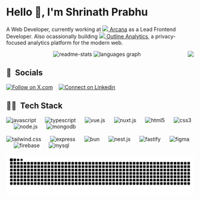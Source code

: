 <h1>Hello 👋, I'm Shrinath Prabhu</h1>

A Web Developer, currently working at <a href="https://arcana.network" target="_blank"><img src="https://avatars.githubusercontent.com/u/82495837?s=200&v=4" width="12" /> Arcana</a> as a Lead Frontend Developer. Also ocassionally building <a href="https://useoutline.xyz" target="_blank"><img src="https://avatars.githubusercontent.com/u/132091068?s=200&v=4" width="16" /> Outline Analytics</a>, a privacy-focused analytics platform for the modern web.

<div align="center">
    <picture>
        <source media="(prefers-color-scheme: dark)" srcset="https://github-readme-stats.vercel.app/api?username=shrinathprabhu&hide_title=false&hide_rank=false&show_icons=true&include_all_commits=true&count_private=true&disable_animations=false&theme=vue-dark&locale=en&hide_border=false" />
        <source media="(prefers-color-scheme: light)" srcset="https://github-readme-stats.vercel.app/api?username=shrinathprabhu&hide_title=false&hide_rank=false&show_icons=true&include_all_commits=true&count_private=true&disable_animations=false&theme=vue&locale=en&hide_border=false" />
        <img alt="readme-stats" src="https://github-readme-stats.vercel.app/api?username=shrinathprabhu&hide_title=false&hide_rank=false&show_icons=true&include_all_commits=true&count_private=true&disable_animations=false&theme=vue-dark&locale=en&hide_border=false" height="150" alt="stats graph" />
    </picture>
    <picture>
        <source media="(prefers-color-scheme: dark)" srcset="https://github-readme-stats.vercel.app/api/top-langs?username=shrinathprabhu&locale=en&hide_title=false&layout=compact&card_width=320&langs_count=5&theme=vue-dark&hide_border=false" />
        <source media="(prefers-color-scheme: light)" srcset="https://github-readme-stats.vercel.app/api/top-langs?username=shrinathprabhu&locale=en&hide_title=false&layout=compact&card_width=320&langs_count=5&theme=vue&hide_border=false" />
        <img src="https://github-readme-stats.vercel.app/api/top-langs?username=shrinathprabhu&locale=en&hide_title=false&layout=compact&card_width=320&langs_count=5&theme=vue-dark&hide_border=false" height="150" alt="languages graph"  />
    </picture>
    <img align="right" height="120" src="https://media1.tenor.com/m/Ch4VFEjuI7IAAAAC/anime-boy.gif"  />
    <!-- <img src="https://streak-stats.demolab.com/?user=shrinathprabhu&theme=vue-dark&date_format=M%20j%5B%2C%20Y%5D" height="150" alt="streak graph"  /> -->
</div>

<h2>🤝 &nbsp;Socials</h2>
<p>
</a><a target="_blank" href="https://twitter.com/shrinath_prabhu" style="display: inline-block;"><img src="https://img.shields.io/static/v1?message=x.com&logo=x&label=&color=000000&logoColor=white&labelColor=&style=for-the-badge" height="32" alt="Follow on X.com"  /></a>
<img width="8" />
<a target="_blank" href="https://www.linkedin.com/in/shrinath-prabhu" style="display: inline-block;"><img src="https://img.shields.io/static/v1?message=LinkedIn&logo=linkedin&label=&color=0077B5&logoColor=white&labelColor=&style=for-the-badge" height="32" alt="Connect on Linkedin"  /></a>
</p>

<h2>🧑‍💻 &nbsp;Tech Stack</h2>
<div align="left">
    <img src="https://cdn.jsdelivr.net/gh/devicons/devicon@latest/icons/javascript/javascript-original.svg" height="48" alt="javascript" />
    <img width="16" />
    <img src="https://cdn.jsdelivr.net/gh/devicons/devicon/icons/typescript/typescript-original.svg" height="48" alt="typescript"  />
    <img width="16" />
    <img src="https://cdn.jsdelivr.net/gh/devicons/devicon@latest/icons/vuejs/vuejs-original-wordmark.svg" height="48" alt="vue.js"  />
    <img width="16" />
    <img src="https://cdn.jsdelivr.net/gh/devicons/devicon@latest/icons/nuxtjs/nuxtjs-original-wordmark.svg" height="48" alt="nuxt.js" />
    <img width="16" />
    <img src="https://cdn.jsdelivr.net/gh/devicons/devicon@latest/icons/html5/html5-original-wordmark.svg" height="48" alt="html5"  />
    <img width="16" />
    <img src="https://cdn.jsdelivr.net/gh/devicons/devicon@latest/icons/css3/css3-original-wordmark.svg" height="48" alt="css3"  />
    <img width="16" />
    <img src="https://cdn.jsdelivr.net/gh/devicons/devicon@latest/icons/nodejs/nodejs-original-wordmark.svg" height="48" alt="node.js" />
    <img width="16" />
    <img src="https://cdn.jsdelivr.net/gh/devicons/devicon@latest/icons/mongodb/mongodb-original-wordmark.svg" height="48" alt="mongodb"  />
    <br /><br />
    <img src="https://cdn.jsdelivr.net/gh/devicons/devicon@latest/icons/tailwindcss/tailwindcss-original-wordmark.svg"  height="48" alt="tailwind.css" />
    <img width="16" />
    <img src="https://cdn.jsdelivr.net/gh/devicons/devicon@latest/icons/express/express-original-wordmark.svg" height="48" alt="express" />
    <img width="16" />
    <img src="https://cdn.jsdelivr.net/gh/devicons/devicon@latest/icons/bun/bun-original.svg" height="48" alt="bun" />
    <img width="16" />
    <img src="https://cdn.jsdelivr.net/gh/devicons/devicon@latest/icons/nestjs/nestjs-original-wordmark.svg" height="48" alt="nest.js" />
    <img width="16" />
    <img src="https://cdn.jsdelivr.net/gh/devicons/devicon@latest/icons/fastify/fastify-plain-wordmark.svg" height="48" alt="fastify" />
   <img width="16" />
    <img src="https://cdn.jsdelivr.net/gh/devicons/devicon@latest/icons/figma/figma-original.svg" height="48" alt="figma" />
    <img width="16" />
    <img src="https://cdn.jsdelivr.net/gh/devicons/devicon@latest/icons/firebase/firebase-original-wordmark.svg" height="48" alt="firebase" />
    <img width="16" />
    <img src="https://cdn.jsdelivr.net/gh/devicons/devicon@latest/icons/mysql/mysql-original-wordmark.svg" height="48" alt="mysql" />

</div>

<!-- <h2>✒️ Blogs</h2>
<ul>
<li><a target="_blank" href="https://medium.com/arcana-network-blog/vue-3-composition-api-basics-and-patterns-44813f2c785d">Vue 3 Composition API: Basics and Patterns</a></li>
</ul> -->

<!-- [![Shrinath's Github Trophies](https://github-profile-trophy.vercel.app/?username=shrinathprabhu&column=7&theme=dracula)](https://github.com/anuraghazra/github-readme-stats) -->

<br clear="both">

<div align="center">
<picture>
  <source media="(prefers-color-scheme: dark)" srcset="https://raw.githubusercontent.com/shrinathprabhu/shrinathprabhu/output/snake-dark.svg" />
  <source media="(prefers-color-scheme: light)" srcset="https://raw.githubusercontent.com/shrinathprabhu/shrinathprabhu/output/snake-light.svg" />
  <img alt="github-snake" src="https://raw.githubusercontent.com/shrinathprabhu/shrinathprabhu/output/snake.svg" />
</picture>
</div>

<!-- <a href="https://paypal.me/shrinathprabhu" target="_blank">
<img src="https://cdn-icons-png.flaticon.com/512/174/174861.png" width="16" height="16" alt="Paypal" />
</a>&nbsp;&nbsp;
<a href="https://ko-fi.com/shrinath" target="_blank">
<img src="https://www.vectorlogo.zone/logos/ko-fi/ko-fi-icon.svg" width="16" height="16" alt="Ko-fi" />
</a>
<a href="https://www.buymeacoffee.com/shrinathprabhu" target="_blank">
<img src="https://www.buymeacoffee.com/assets/img/guidelines/logo-mark-1.svg" width="16" height="16" alt="Buy Me a Coffee" />
</a> -->
